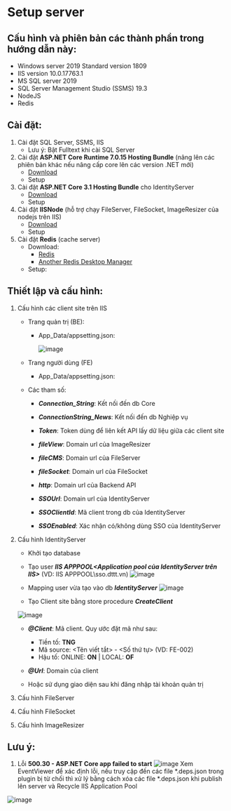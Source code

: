 # Setup server

## Cấu hình và phiên bản các thành phần trong hướng dẫn này:
- Windows server 2019 Standard version 1809
- IIS version 10.0.17763.1
- MS SQL server 2019
- SQL Server Management Studio (SSMS) 19.3
- NodeJS
- Redis

## Cài đặt:
1. Cài đặt SQL Server, SSMS, IIS
    - Lưu ý: Bật Fulltext khi cài SQL Server
2. Cài đặt **ASP.NET Core Runtime 7.0.15 Hosting Bundle** (nâng lên các phiên bản khác nếu nâng cấp core lên các version .NET mới)
    - [Download](https://dotnet.microsoft.com/en-us/download/dotnet/thank-you/runtime-aspnetcore-7.0.15-windows-hosting-bundle-installer)  
    - Setup
4. Cài đặt **ASP.NET Core 3.1 Hosting Bundle** cho IdentityServer
    - [Download](https://download.visualstudio.microsoft.com/download/pr/6744eb9d-dcd4-4386-9d87-b03b70fc58ce/818fadf3f3d919c17ba845b2195bfd9b/dotnet-hosting-3.1.32-win.exe)
    - Setup 
4. Cài đặt **IISNode** (hỗ trợ chạy FileServer, FileSocket, ImageResizer của nodejs trên IIS)
    - [Download](https://github.com/tjanczuk/iisnode/releases/tag/v0.2.21)
    - Setup
5. Cài đặt **Redis** (cache server)
    - Download:
      + [Redis](https://github.com/MicrosoftArchive/redis/releases)
      + [Another Redis Desktop Manager](https://github.com/qishibo/AnotherRedisDesktopManager/releases)
    - Setup:


## Thiết lập và cấu hình:
1. Cấu hình các client site trên IIS
    - Trang quản trị (BE):
      + App_Data/appsetting.json:

        ![image](https://github.com/tungvp29/Document/assets/37463451/4bebf7ed-7631-4bbc-a7b7-c1dc94783f7d)

    - Trang người dùng (FE)
      + App_Data/appsetting.json:
  
       
    - Các tham số:
        - _**Connection_String**_: Kết nối đến db Core
        - _**ConnectionString_News**_: Kết nối đến db Nghiệp vụ
        
        - _**Token**_: Token dùng để liên kết API lấy dữ liệu giữa các client site
        - _**fileView**_: Domain url của ImageResizer
        - _**fileCMS**_: Domain url của FileServer
        - _**fileSocket**_: Domain url của FileSocket
        - _**http**_: Domain url của Backend API
        
        - _**SSOUrl**_: Domain url của IdentityServer
        - _**SSOClientId**_: Mã client trong db của IdentityServer
        - _**SSOEnabled**_: Xác nhận có/không dùng SSO của IdentityServer
2. Cấu hình IdentityServer
    - Khởi tạo database
    - Tạo user _**IIS APPPOOL\<Application pool của IdentityServer trên IIS>**_ (VD: IIS APPPOOL\sso.dttt.vn)
    ![image](https://github.com/tungvp29/Document/assets/37463451/ff664bba-1f96-4fe1-8054-52416c857122)

    - Mapping user vừa tạo vào db _**IdentityServer**_
    ![image](https://github.com/tungvp29/Document/assets/37463451/5324a773-cb90-498a-8e7c-62b090fc09d5)

    - Tạo Client site bằng store procedure _**CreateClient**_
   
    ![image](https://github.com/tungvp29/Document/assets/37463451/3a657f07-b9ee-4676-9203-2bda92ce8942)

    - _**@Client**_: Mã client. Quy ước đặt mã như sau:
      + Tiền tố: **TNG**
      + Mã source: <Tên viết tắt> - <Số thứ tự>    (VD: FE-002)
      + Hậu tố: ONLINE: **ON** | LOCAL: **OF**
    - _**@Url**_: Domain của client        

    - Hoặc sử dụng giao diện sau khi đăng nhập tài khoản quản trị
4. Cấu hình FileServer
5. Cấu hình FileSocket
6. Cấu hình ImageResizer

## Lưu ý:
1. Lỗi **500.30 - ASP.NET Core app failed to start**
![image](https://github.com/tungvp29/Document/assets/37463451/4af848f7-b1b0-4dcf-9a91-c89eb00ab3ce)
Xem EventViewer để xác định lỗi, nếu truy cập đến các file *.deps.json trong plugin bị từ chối thì xử lý bằng cách xóa các file *.deps.json khi publish lên server và Recycle IIS Application Pool

![image](https://github.com/tungvp29/Document/assets/37463451/15d4526d-8f0a-4f13-af8a-2704d1acb9e7)

        
